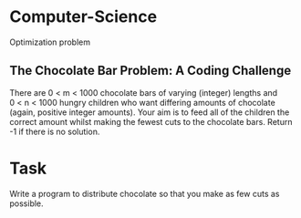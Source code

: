 # Computer-Science
Optimization problem 

## The Chocolate Bar Problem: A Coding Challenge 

There are 0 < m < 1000 chocolate bars of varying (integer) lengths and  
0 < n < 1000 hungry children who want differing amounts of chocolate (again, positive 
integer amounts). Your aim is to feed all of the children the correct amount whilst 
making the fewest cuts to the chocolate bars. Return -1 if there is no solution. 

# Task 
Write a program to distribute chocolate so that you make as few cuts as possible.

